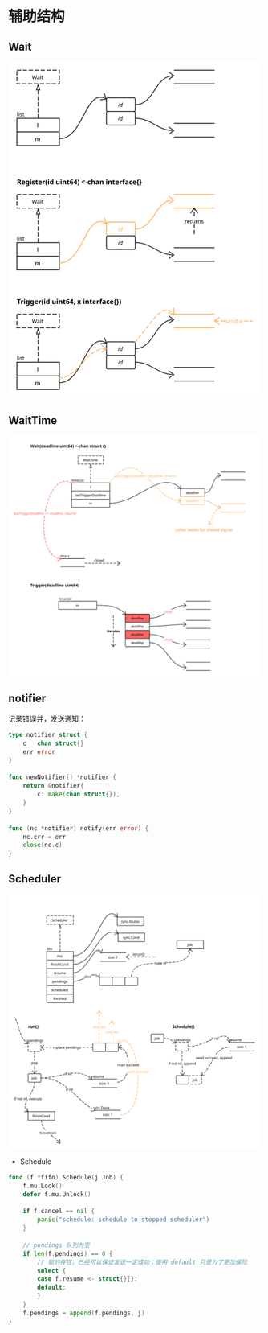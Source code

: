 # 辅助结构

## Wait

![Wait](../images/wait.svg)


## WaitTime

![Wait Time](../images/wait_time.svg)

## notifier

记录错误并，发送通知：

```go
type notifier struct {
	c   chan struct{}
	err error
}

func newNotifier() *notifier {
	return &notifier{
		c: make(chan struct{}),
	}
}

func (nc *notifier) notify(err error) {
	nc.err = err
	close(nc.c)
}
```

## Scheduler

![Scheduler](../images/scheduler.svg)

- Schedule

```go
func (f *fifo) Schedule(j Job) {
	f.mu.Lock()
	defer f.mu.Unlock()

	if f.cancel == nil {
		panic("schedule: schedule to stopped scheduler")
	}

	// pendings 队列为空
	if len(f.pendings) == 0 {
		// 锁的存在，已经可以保证发送一定成功；使用 default 只是为了更加保险
		select {
		case f.resume <- struct{}{}:
		default:
		}
	}
	f.pendings = append(f.pendings, j)
}
```
